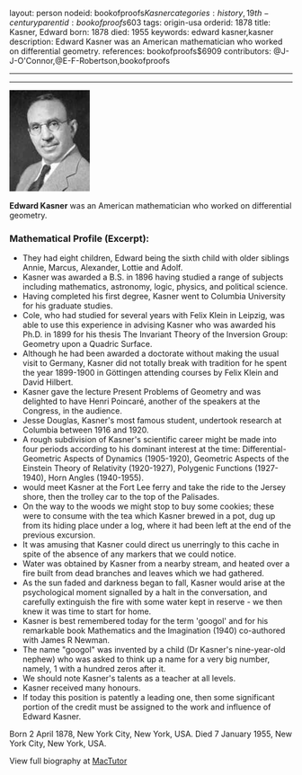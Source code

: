 layout: person
nodeid: bookofproofs$Kasner
categories: history,19th-century
parentid: bookofproofs$603
tags: origin-usa
orderid: 1878
title: Kasner, Edward
born: 1878
died: 1955
keywords: edward kasner,kasner
description: Edward Kasner was an American mathematician who worked on differential geometry.
references: bookofproofs$6909
contributors: @J-J-O'Connor,@E-F-Robertson,bookofproofs

---



---

![Kasner.jpg](https://github.com/bookofproofs/bookofproofs.github.io/blob/main/_sources/_assets/images/portraits/Kasner.jpg?raw=true)

**Edward Kasner** was an American mathematician who worked on differential geometry.

### Mathematical Profile (Excerpt):
* They had eight children, Edward being the sixth child with older siblings Annie, Marcus, Alexander, Lottie and Adolf.
* Kasner was awarded a B.S. in 1896 having studied a range of subjects including mathematics, astronomy, logic, physics, and political science.
* Having completed his first degree, Kasner went to Columbia University for his graduate studies.
* Cole, who had studied for several years with Felix Klein in Leipzig, was able to use this experience in advising Kasner who was awarded his Ph.D. in 1899 for his thesis The Invariant Theory of the Inversion Group: Geometry upon a Quadric Surface.
* Although he had been awarded a doctorate without making the usual visit to Germany, Kasner did not totally break with tradition for he spent the year 1899-1900 in Göttingen attending courses by Felix Klein and David Hilbert.
* Kasner gave the lecture Present Problems of Geometry and was delighted to have Henri Poincaré, another of the speakers at the Congress, in the audience.
* Jesse Douglas, Kasner's most famous student, undertook research at Columbia between 1916 and 1920.
* A rough subdivision of Kasner's scientific career might be made into four periods according to his dominant interest at the time: Differential-Geometric Aspects of Dynamics (1905-1920), Geometric Aspects of the Einstein Theory of Relativity (1920-1927), Polygenic Functions (1927-1940), Horn Angles (1940-1955).
* would meet Kasner at the Fort Lee ferry and take the ride to the Jersey shore, then the trolley car to the top of the Palisades.
* On the way to the woods we might stop to buy some cookies; these were to consume with the tea which Kasner brewed in a pot, dug up from its hiding place under a log, where it had been left at the end of the previous excursion.
* It was amusing that Kasner could direct us unerringly to this cache in spite of the absence of any markers that we could notice.
* Water was obtained by Kasner from a nearby stream, and heated over a fire built from dead branches and leaves which we had gathered.
* As the sun faded and darkness began to fall, Kasner would arise at the psychological moment signalled by a halt in the conversation, and carefully extinguish the fire with some water kept in reserve - we then knew it was time to start for home.
* Kasner is best remembered today for the term 'googol' and for his remarkable book Mathematics and the Imagination (1940) co-authored with James R Newman.
* The name "googol" was invented by a child (Dr Kasner's nine-year-old nephew) who was asked to think up a name for a very big number, namely, 1 with a hundred zeros after it.
* We should note Kasner's talents as a teacher at all levels.
* Kasner received many honours.
* If today this position is patently a leading one, then some significant portion of the credit must be assigned to the work and influence of Edward Kasner.

Born 2 April 1878, New York City, New York, USA. Died 7 January 1955, New York City, New York, USA.

View full biography at [MacTutor](https://mathshistory.st-andrews.ac.uk/Biographies/Kasner/)
